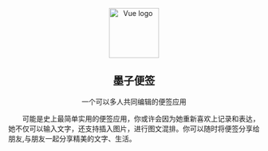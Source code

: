 <p align="center"><a href="https://vuejs.org" target="_blank" rel="noopener noreferrer"><img width="100" src="https://www.onnotepad.cn//2035703b7d2d04972eaf1018fad26765.png" alt="Vue logo"></a></p>

<h2 align="center">墨子便签</h2>

<p align="center">一个可以多人共同编辑的便签应用</p>

<p style="text-indent:2em">可能是史上最简单实用的便签应用，你或许会因为她重新喜欢上记录和表达，她不仅可以输入文字，还支持插入图片，进行图文混排。你可以随时将便签分享给朋友,与朋友一起分享精美的文字、生活。</p>
